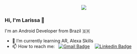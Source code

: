 <p align="Center" ><img src="https://media.giphy.com/media/xUySTQZfdpSkIIg88M/giphy.gif"></p>

### Hi, I'm Larissa  👋

I'm an Android Developer from Brazil 🇧🇷

- 🌱 I’m currently learning AR, Alexa Skills
- 📫 How to reach me: &nbsp;&nbsp;[![Gmail Badge](https://img.shields.io/twitter/follow/larissayasin?label=Twitter&style=social)](https://twitter.com/larissayasin)
&nbsp;&nbsp; [![Linkedin Badge](https://img.shields.io/badge/-LinkedIn-blue?style=flat-square&logo=Linkedin&logoColor=white&link=www.linkedin.com/in/larissayasin/)](www.linkedin.com/in/larissayasin) 

<!--
**larissayasin/larissayasin** is a ✨ _special_ ✨ repository because its `README.md` (this file) appears on your GitHub profile.

Here are some ideas to get you started:

- 🔭 I’m currently working on ...
- 🌱 I’m currently learning ...
- 👯 I’m looking to collaborate on ...
- 🤔 I’m looking for help with ...
- 💬 Ask me about ...
- 📫 How to reach me: ...
- 😄 Pronouns: ...
- ⚡ Fun fact: ...
-->
